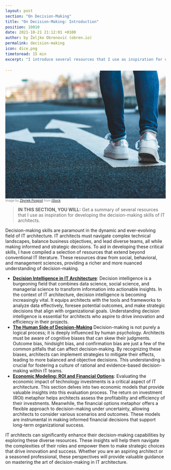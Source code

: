 ```yaml
---
layout: post
section: "On Decision-Making"
title: "On Decision-Making: Introduction"
position: 10010
date: 2021-10-21 21:12:01 +0100
author: by Željko Obrenović (obren.io)
permalink: decision-making
icon: dice.png
timetoread: 15 min
excerpt: "I introduce several resources that I use as inspiration for developing the decision-making skills of IT architects."

---
```

<img style="margin-top: -20px; width: 100%; height: 400px; object-fit: cover" 
     src="assets/images/iStock-1138420319.jpg">
<div style="font-size: 70%; margin-top: -16px; color: grey; margin-bottom: 12px">
Image by <a target="_blank" href="https://www.istockphoto.com/en/portfolio/ZbynekPospisil">Zbynek Pospisil</a> from <a target="_blank" href="https://www.istockphoto.com/">iStock</a>
</div>
<style>
 .quote {
     border-left: 8px solid #d9ead3;
     padding-left: 36px;
     margin-top: 30px;
     margin-bottom: 40px;
     font-size: 140%;
     font-style: normal;
     color:#888;
 }
    @media only screen and (max-width: 768px) {
        [class= "quote"] {
            display: none;
        }
    }
</style>

> **IN THIS SECTION, YOU WILL:**  Get a summary of several resources that I use as inspiration for developing the decision-making skills of IT architects.

Decision-making skills are paramount in the dynamic and ever-evolving field of IT architecture. IT architects must navigate complex technical landscapes, balance business objectives, and lead diverse teams, all while making informed and strategic decisions. To aid in developing these critical skills, I have compiled a selection of resources that extend beyond conventional IT literature. These resources draw from social, behavioral, and management sciences, providing a richer and more nuanced understanding of decision-making.

* **[Decision Intelligence in IT Architecture](decision-intelligence)**: Decision intelligence is a burgeoning field that combines data science, social science, and managerial science to transform information into actionable insights. In the context of IT architecture, decision intelligence is becoming increasingly vital. It equips architects with the tools and frameworks to analyze data effectively, foresee potential outcomes, and make strategic decisions that align with organizational goals. Understanding decision intelligence is essential for architects who aspire to drive innovation and efficiency in their projects.
* **[The Human Side of Decision-Making](human-decisions)** Decision-making is not purely a logical process; it is deeply influenced by human psychology. Architects must be aware of cognitive biases that can skew their judgments. Outcome bias, hindsight bias, and confirmation bias are just a few of the common pitfalls that can affect decision-making. By recognizing these biases, architects can implement strategies to mitigate their effects, leading to more balanced and objective decisions. This understanding is crucial for fostering a culture of rational and evidence-based decision-making within IT teams.
* **[Economic Modeling: ROI and Financial Options](economics)**: Evaluating the economic impact of technology investments is a critical aspect of IT architecture. This section delves into two economic models that provide valuable insights into this evaluation process. The return on investment (ROI) metaphor helps architects assess the profitability and efficiency of their investments. Meanwhile, the financial options metaphor offers a flexible approach to decision-making under uncertainty, allowing architects to consider various scenarios and outcomes. These models are instrumental in making informed financial decisions that support long-term organizational success.

IT architects can significantly enhance their decision-making capabilities by exploring these diverse resources. These insights will help them navigate the complexities of their roles and empower them to make strategic choices that drive innovation and success. Whether you are an aspiring architect or a seasoned professional, these perspectives will provide valuable guidance on mastering the art of decision-making in IT architecture.